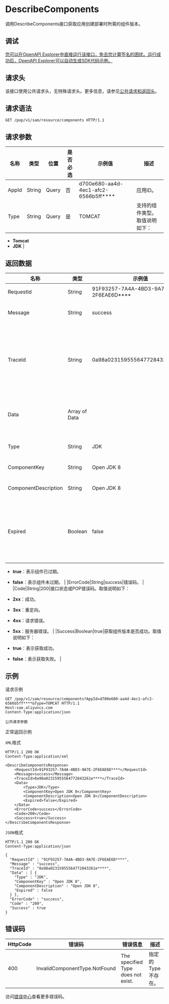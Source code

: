 # DescribeComponents

调用DescribeComponents接口获取应用创建部署时所需的组件版本。

## 调试

[您可以在OpenAPI Explorer中直接运行该接口，免去您计算签名的困扰。运行成功后，OpenAPI Explorer可以自动生成SDK代码示例。](https://api.aliyun.com/#product=sae&api=DescribeComponents&type=ROA&version=2019-05-06)

## 请求头

该接口使用公共请求头，无特殊请求头。更多信息，请参见[公共请求和返回头](~~126964~~)。

## 请求语法

```
GET /pop/v1/sam/resource/components HTTP/1.1
```

## 请求参数

|名称|类型|位置|是否必选|示例值|描述|
|--|--|--|----|---|--|
|AppId|String|Query|否|d700e680-aa4d-4ec1-afc2-6566b5ff\*\*\*\*|应用ID。 |
|Type|String|Query|是|TOMCAT|支持的组件类型。取值说明如下：

 -   **Tomcat**
-   **JDK** |

## 返回数据

|名称|类型|示例值|描述|
|--|--|---|--|
|RequestId|String|91F93257-7A4A-4BD3-9A7E-2F6EAE6D\*\*\*\*|请求ID。 |
|Message|String|success|附加信息。 |
|TraceId|String|0a98a02315955564772843261e\*\*\*\*|调用链ID，用于精确查询调用信息。 |
|Data|Array of Data| |支持的应用组件信息。 |
|Type|String|JDK|组件类型。 |
|ComponentKey|String|Open JDK 8|组件ID。 |
|ComponentDescription|String|Open JDK 8|组件描述。 |
|Expired|Boolean|false|组件是否过期。取值说明如下：

 -   **true**：表示组件已过期。
-   **false**：表示组件未过期。 |
|ErrorCode|String|success|错误码。 |
|Code|String|200|接口状态或POP错误码。取值说明如下：

 -   **2xx**：成功。
-   **3xx**：重定向。
-   **4xx**：请求错误。
-   **5xx**：服务器错误。 |
|Success|Boolean|true|获取组件版本是否成功。取值说明如下：

 -   **true**：表示获取成功。
-   **false**：表示获取失败。 |

## 示例

请求示例

```
GET /pop/v1/sam/resource/components?AppId=d700e680-aa4d-4ec1-afc2-6566b5ff****&Type=TOMCAT HTTP/1.1
Host:sae.aliyuncs.com
Content-Type:application/json

公共请求参数
```

正常返回示例

`XML`格式

```
HTTP/1.1 200 OK
Content-Type:application/xml

<DescribeComponentsResponse>
    <RequestId>91F93257-7A4A-4BD3-9A7E-2F6EAE6D****</RequestId>
    <Message>success</Message>
    <TraceId>0a98a02315955564772843261e****</TraceId>
    <Data>
        <Type>JDK</Type>
        <ComponentKey>Open JDK 8</ComponentKey>
        <ComponentDescription>Open JDK 8</ComponentDescription>
        <Expired>false</Expired>
    </Data>
    <ErrorCode>success</ErrorCode>
    <Code>200</Code>
    <Success>true</Success>
</DescribeComponentsResponse>
```

`JSON`格式

```
HTTP/1.1 200 OK
Content-Type:application/json

{
  "RequestId" : "91F93257-7A4A-4BD3-9A7E-2F6EAE6D****",
  "Message" : "success",
  "TraceId" : "0a98a02315955564772843261e****",
  "Data" : [ {
    "Type" : "JDK",
    "ComponentKey" : "Open JDK 8",
    "ComponentDescription" : "Open JDK 8",
    "Expired" : false
  } ],
  "ErrorCode" : "success",
  "Code" : "200",
  "Success" : true
}
```

## 错误码

|HttpCode|错误码|错误信息|描述|
|--------|---|----|--|
|400|InvalidComponentType.NotFound|The specified Type does not exist.|指定的Type不存在。|

访问[错误中心](https://error-center.aliyun.com/status/product/sae)查看更多错误码。

